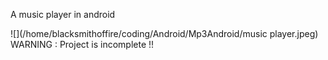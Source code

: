 A music player in android 

![](/home/blacksmithoffire/coding/Android/Mp3Android/music player.jpeg)
WARNING : Project is incomplete !!
